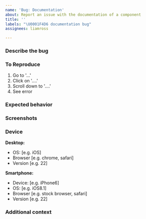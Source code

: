 ```yaml
---
name: 'Bug: Documentation'
about: Report an issue with the documentation of a component
title: ''
labels: "\U0001F4D6 documentation bug"
assignees: liamross

---
```


### Describe the bug

<!-- A clear and concise description of what the bug is -->

### To Reproduce

<!-- Steps to reproduce the behavior -->

1. Go to '...'
2. Click on '....'
3. Scroll down to '....'
4. See error

### Expected behavior

<!-- A clear and concise description of what you expected to happen -->

### Screenshots

<!-- If applicable, add screenshots to help explain your problem -->

### Device

**Desktop:**

- OS: [e.g. iOS]
- Browser [e.g. chrome, safari]
- Version [e.g. 22]

**Smartphone:**

- Device: [e.g. iPhone6]
- OS: [e.g. iOS8.1]
- Browser [e.g. stock browser, safari]
- Version [e.g. 22]

### Additional context

<!-- Add any other context about the problem here -->
